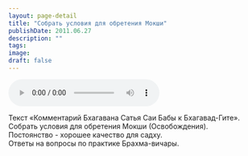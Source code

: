 ```yaml
---
layout: page-detail
title: "Собрать условия для обретения Мокши"
publishDate: 2011.06.27
description: ""
tags:
image:
draft: false
---
```


<audio title="2011.06.27 - Собрать условия для обретения Мокши.mp3" src="/upload/iblock/de9/de933de410da16f72225c56b6aff7778.mp3" controls=""></audio>

 Текст «Комментарий Бхагавана Сатья Саи Бабы к Бхагавад-Гите».  
 Собрать условия для обретения Мокши (Освобождения).  
 Постоянство - хорошее качество для садху.   
 Ответы на вопросы по практике Брахма-вичары.  

  

